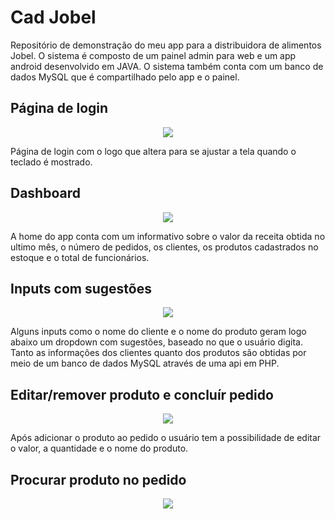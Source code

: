 # Cad Jobel
Repositório de demonstração do meu app para a distribuidora de alimentos Jobel.
O sistema é composto de um painel admin para web e um app android desenvolvido em JAVA. O sistema também conta com um banco de dados MySQL que é compartilhado pelo app e o painel.


## Página de login

<p align="center">
<img src="https://lh3.googleusercontent.com/_J1UKyPfHcx_4vAudI5Ea0yoQ6a29a7ixcxQwXhtxLu2NSRozRwtqJHy6MW9se3EBhO7zqUmvls-67W55WH_0ydeOllZy6JuiERxttQP0lB54hwNRRMRY0XPdOqTIxlgTTfvvh7zLjO3COK9DlfxccdqVUGcaeHYB3ZrpVdkN3WY1O4eh5YI70d5VcvafJgTPlqQi6cdOlWHUI05juXn-EnkCrV1zILyin3yRwCfgL8pa6LCDkOn0yovR9iU6U9Wo7uWvYSw0fCanXU6h4e5VMLEmpvoednuUIj_2oUBVxQqmUeDuX_YefZXwnXqojHO6RcEvBR9qos7y4yFLOm2qEwqUeCSh0DjtRyWRG2bAs1jSuM3sw6Udw0gFocXdnFEkaQkP_fU_7qMjh0g6_KzvWUvxk2qYRpwh1QgDVf6MU8Z1_KK2tmQT-tv6b1Yg_zKn1Qf3c1riWb2Ip6gSre47i6_vUAUL0SPEraOgqNV5t6U9aeKnJ97OLaob1EIjomZ0gEoI5XdHugucqNWBH_sJcBG1K8Pcwokl2OhdXmL2a-kkOw4NW_mi6Z8FCMBKG5FVtRfUDPpwPbdVw_aeF5ZRtav6AN-qjayJGN7ZTHWwJVF6zylRGILKmkWYcDabTPFZ0Zf_XBBZ4c5Su92enQqGO56OOThZTs=w314-h558-no">
</p>

Página de login com o logo que altera para se ajustar a tela quando o teclado é mostrado.

## Dashboard

<p align="center">
<img src="https://lh3.googleusercontent.com/vGSVmUlJKDARZtFTh1JcLVDwqNizyOorCE0z4ZuvR2foka2gn1LC-lzyaQhAjrt7c7DfAXHz1Yz8qNxbJf1x0tOmhNDAdHcTouZ74APNecyyhwUl0vqZ6Ceohb_8iH2X0aVoiEPA4ksNn1FIhRkhr2E9FgOfwIsaLvA1uddk4wP5EHgDyqspfotIrC3zoeFNSwc7ffyyd3wp9fR6kcVbSs9YPmC7mBgo-T9LlYwx1XPzGThQZVs0ELkKvT5McTFz3g_VO1s5j2hxIaTj8rXG6pyNPbHrMCwJz9Gd5lbI8uV4cAxaxAJ-GglO-fmv_h4SWABtFZFzjz-ks7Is6NlGhQhV4yv6sbndXJDrJ5B-pk9yqGNz-F8XLPzw5p8wLOPL1dLGc1qGr3oY7a9SdLZM66KdblP9AbQpTF84OU1Un_gcAgaK5ciPjf81oB5GkCXDG-BWW9Gv-sxKjlh6bAvQdDFaWMu0qAcLZEC7iNgyd1Vv16BZIRnxMJ49oKNBZe2KxwfUxerQ5T6-WSIuRMQ5vzkIqpyv5zXeNWgnjDE57dsz7JufqmVbNxgW6RwDI1XXCWkpTOtEN0inBDmpfpbLjhS8Xj8OwsOuFG4xlpOof8RhIfhdUZzwlWSNiNXnYRAlxNPvq5Xg-3hoSUr3iwPtUIHoXjQAfqw=w314-h558-no">
</p>

A home do app conta com um informativo sobre o valor da receita obtida no ultimo mês, o número de pedidos, os clientes, os produtos cadastrados no estoque e o total de funcionários.

## Inputs com sugestões

<p align="center">
<img src="https://lh3.googleusercontent.com/0NuwzTZncJz_xTk1ONwIpdulG0zsOM4-qPmlzBSPgNcXMfA-a-L3Bd_Y_XBN3BMEnolXjkkIsMbhQaeSGxBPH0a9pFIVSzl4PxFDD9vwXt5XMuXQUG-ORkrauEV2jNATIcjnUeBIBN3slWlbilQ6U1FsOuDLEduQixXBT8fk2oRdy0XPB4bO3BdKJa9BECDKy42vLIRJNZmZdCzlwN2HnZz0QhO5JUke2CKmXVU0WFbhme6RKHs0LXRoEUxNoCriX4lcc68Zb5mujL0JkjM55smB5UBzFzd2tCBlZCWsFGR79rF897xoUiFLKtL4PTED8pzxf999VLsVMLB1s9jyyEq9bso7jNXHs6gOqhlDws1bEa-hdc5lEGmRl1220ax6dU-HdRj2nhKVqNZZ0VQn484-f5E8ew6IZMr6i9-l5VfdRp_uy0UT4ho5f7HFkW33GitncxuMnRm2ZagF3SkL8hrYn4OOrxBvr0lUAjmbjCyoff4-OTFkN0oDVBAIPfLDKtergFzP7litjJLabwYbIQdDlKGlQniLQXlMNOopmt0kmobu6zmnWNsbmzIydOU4uuA_jRGj16TOf3mslqaMHj-VjfGnQ9tLtuPPpXrCZr3asPEJHHzUga9HJgv9Cl5POiuXJZvjyT5eGaJGFiIE6Iy8G7J6NTI=w314-h558-no">
</p>

Alguns inputs como o nome do cliente e o nome do produto geram logo abaixo um dropdown com sugestões, baseado no que o usuário digita. Tanto as informações dos clientes quanto dos produtos são obtidas por meio de um banco de dados MySQL através de uma api em PHP.

## Editar/remover produto e concluír pedido

<p align="center">
<img src="https://lh3.googleusercontent.com/KDz4_pM57eaRTPeL-iHtG7e_4dHK7PaqBWTStGGl_6yEoN1EmzKWkwI-quuV1m7lQgEJ51Mv0hQlUxP-b5V80xVBGFXlPG0KFBiLcACLWJ64md-BtZNkJjj2MZ1FunI0yPVLp6w-di3DRYGMoqTMEIbAZyNqIV_lrkgJRQWSwzgCMXBzSNzI_IZ_5CUimSvZXiKNt_3CN1Bi-Ox5l8GH5YM8XHc36DSehw-VyY2b_DYEwNsCnSxgLEvVw0LWdfHBhKGKd7VrJLTSy-znut5h2vejdaLAB8c86VuVcmi0gfgBs_udm9dULWBG27pXsXSvjpZxAIEJhnkq4vnBz4hDmfddetzCJpJVqQLLIPZPwK_N-eygjnxCrqxPW-LrFlWtdQnvoJxvyZuOFkzNNO1v01kjo461z-ifoVEMyjSOM6s5sU_i105GtIJcUfgCoIpRmc1ke9vNh3TYLD9IhAT0v5lB8-74Z4IoeE-2twWbrNa_9mwRFCfhFIoCzpsScd3K30m_oUhmDH6YzEIRX2hHXpHJVZmHFfKZh7uHtagTMFHjJ9vgurwu3BJvPb2pQfQvSELM3G54uTGyEw7hnWr75hLyvEdNsB-65R9KxScoUnwQz4ZeHTiM8tknr-SvMvbeJfv2shAIwSuM1U0nFcwSqT_b0uP2KxM=w314-h558-no">
</p>

Após adicionar o produto ao pedido o usuário tem a possibilidade de editar o valor, a quantidade e o nome do produto.


## Procurar produto no pedido

<p align="center">
<img src="https://lh3.googleusercontent.com/nn8r9gTlwBb-DB9hVlimJ0s4YyPKMI56XaFxjzku29hiDW_DDQbrP47PlMpo8hiKtQIyqoxQFgpHmi5lo_ZVmL5ttN2iAD-iqZR1rTRIOTDQj9-qPKFH91PWO5p0YoK5l2CABKvlnruCvjI26FUZk4aEwTDSOEyVSw-oH3BDcuwhdKHGoL_QWV-K-W0naLIZo5D_fwCAbVuZ3qZ6brybO5qJPiAorSY7F0fGUPQr4gTcPSWCfqlVro3DEc2aQKDdd3zOFrdiU-wrKtKZaRjvkZMFTCbTqOwWUIeptCSKgkukU1vncbgUF81md4WaWYo_Cy5u_PCj2pBIKv644ybwYDcw43P4AyPn6lX24MulWHgeF2BB0clPmF2xy74wzeyEUjTDJag3f0rjw61aiDiAocmfyLxvdbPWQDP9rDzNIxEmofqBYTKB_SpGNE5lOAWgwv4kqbB9QDVfPUsfMuqKSNePmubIh6Yv_OT7aO_l7z4X-jMqgNv14Fv_kpffdcs8T2HtkXQJBHFHXRaGSjnXGP9Z-r96eiReRxZ5gU5gNiaPjX7FCwZW_51xv0jkIUS2GCgt1NhaUQjoGIMQ2bCdT-5cjkUWSM6oqYskeWDZoorEF_n8LEZsLpmn8MOjlA=s558-w314-h558-no">
</p>

